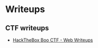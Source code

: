 # Writeups
## CTF writeups

* <a href="/HackTheBox%20Boo%20CTF%20-%20Web%20Writeups.pdf">HackTheBox Boo CTF - Web Writeups</a>
